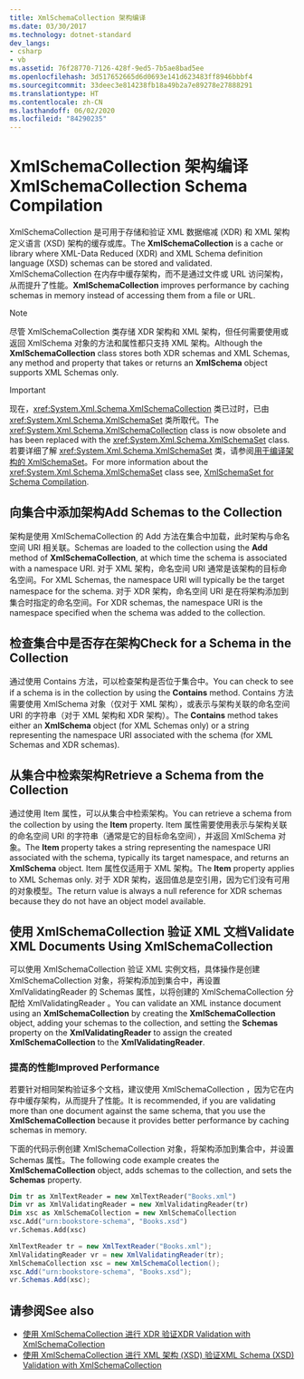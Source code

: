 ```yaml
---
title: XmlSchemaCollection 架构编译
ms.date: 03/30/2017
ms.technology: dotnet-standard
dev_langs:
- csharp
- vb
ms.assetid: 76f28770-7126-428f-9ed5-7b5ae8bad5ee
ms.openlocfilehash: 3d517652665d6d0693e141d623483ff8946bbbf4
ms.sourcegitcommit: 33deec3e814238fb18a49b2a7e89278e27888291
ms.translationtype: HT
ms.contentlocale: zh-CN
ms.lasthandoff: 06/02/2020
ms.locfileid: "84290235"
---
```

# <a name="xmlschemacollection-schema-compilation"></a><span data-ttu-id="12d15-102">XmlSchemaCollection 架构编译</span><span class="sxs-lookup"><span data-stu-id="12d15-102">XmlSchemaCollection Schema Compilation</span></span>
<span data-ttu-id="12d15-103">XmlSchemaCollection  是可用于存储和验证 XML 数据缩减 (XDR) 和 XML 架构定义语言 (XSD) 架构的缓存或库。</span><span class="sxs-lookup"><span data-stu-id="12d15-103">The **XmlSchemaCollection** is a cache or library where XML-Data Reduced (XDR) and XML Schema definition language (XSD) schemas can be stored and validated.</span></span> <span data-ttu-id="12d15-104">XmlSchemaCollection  在内存中缓存架构，而不是通过文件或 URL 访问架构，从而提升了性能。</span><span class="sxs-lookup"><span data-stu-id="12d15-104">**XmlSchemaCollection** improves performance by caching schemas in memory instead of accessing them from a file or URL.</span></span>  
  
> [!NOTE]
> <span data-ttu-id="12d15-105">尽管 XmlSchemaCollection  类存储 XDR 架构和 XML 架构，但任何需要使用或返回 XmlSchema  对象的方法和属性都只支持 XML 架构。</span><span class="sxs-lookup"><span data-stu-id="12d15-105">Although the **XmlSchemaCollection** class stores both XDR schemas and XML Schemas, any method and property that takes or returns an **XmlSchema** object supports XML Schemas only.</span></span>  
  
> [!IMPORTANT]
> <span data-ttu-id="12d15-106">现在，<xref:System.Xml.Schema.XmlSchemaCollection> 类已过时，已由 <xref:System.Xml.Schema.XmlSchemaSet> 类所取代。</span><span class="sxs-lookup"><span data-stu-id="12d15-106">The <xref:System.Xml.Schema.XmlSchemaCollection> class is now obsolete and has been replaced with the <xref:System.Xml.Schema.XmlSchemaSet> class.</span></span> <span data-ttu-id="12d15-107">若要详细了解 <xref:System.Xml.Schema.XmlSchemaSet> 类，请参阅[用于编译架构的 XmlSchemaSet](xmlschemaset-for-schema-compilation.md)。</span><span class="sxs-lookup"><span data-stu-id="12d15-107">For more information about the <xref:System.Xml.Schema.XmlSchemaSet> class see, [XmlSchemaSet for Schema Compilation](xmlschemaset-for-schema-compilation.md).</span></span>  
  
## <a name="add-schemas-to-the-collection"></a><span data-ttu-id="12d15-108">向集合中添加架构</span><span class="sxs-lookup"><span data-stu-id="12d15-108">Add Schemas to the Collection</span></span>  
 <span data-ttu-id="12d15-109">架构是使用 XmlSchemaCollection  的 Add  方法在集合中加载，此时架构与命名空间 URI 相关联。</span><span class="sxs-lookup"><span data-stu-id="12d15-109">Schemas are loaded to the collection using the **Add** method of **XmlSchemaCollection**, at which time the schema is associated with a namespace URI.</span></span> <span data-ttu-id="12d15-110">对于 XML 架构，命名空间 URI 通常是该架构的目标命名空间。</span><span class="sxs-lookup"><span data-stu-id="12d15-110">For XML Schemas, the namespace URI will typically be the target namespace for the schema.</span></span> <span data-ttu-id="12d15-111">对于 XDR 架构，命名空间 URI 是在将架构添加到集合时指定的命名空间。</span><span class="sxs-lookup"><span data-stu-id="12d15-111">For XDR schemas, the namespace URI is the namespace specified when the schema was added to the collection.</span></span>  
  
## <a name="check-for-a-schema-in-the-collection"></a><span data-ttu-id="12d15-112">检查集合中是否存在架构</span><span class="sxs-lookup"><span data-stu-id="12d15-112">Check for a Schema in the Collection</span></span>  
 <span data-ttu-id="12d15-113">通过使用 Contains  方法，可以检查架构是否位于集合中。</span><span class="sxs-lookup"><span data-stu-id="12d15-113">You can check to see if a schema is in the collection by using the **Contains** method.</span></span> <span data-ttu-id="12d15-114">Contains  方法需要使用 XmlSchema  对象（仅对于 XML 架构），或表示与架构关联的命名空间 URI 的字符串（对于 XML 架构和 XDR 架构）。</span><span class="sxs-lookup"><span data-stu-id="12d15-114">The **Contains** method takes either an **XmlSchema** object (for XML Schemas only) or a string representing the namespace URI associated with the schema (for XML Schemas and XDR schemas).</span></span>  
  
## <a name="retrieve-a-schema-from-the-collection"></a><span data-ttu-id="12d15-115">从集合中检索架构</span><span class="sxs-lookup"><span data-stu-id="12d15-115">Retrieve a Schema from the Collection</span></span>  
 <span data-ttu-id="12d15-116">通过使用 Item  属性，可以从集合中检索架构。</span><span class="sxs-lookup"><span data-stu-id="12d15-116">You can retrieve a schema from the collection by using the **Item** property.</span></span> <span data-ttu-id="12d15-117">Item  属性需要使用表示与架构关联的命名空间 URI 的字符串（通常是它的目标命名空间），并返回 XmlSchema  对象。</span><span class="sxs-lookup"><span data-stu-id="12d15-117">The **Item** property takes a string representing the namespace URI associated with the schema, typically its target namespace, and returns an **XmlSchema** object.</span></span> <span data-ttu-id="12d15-118">Item  属性仅适用于 XML 架构。</span><span class="sxs-lookup"><span data-stu-id="12d15-118">The **Item** property applies to XML Schemas only.</span></span> <span data-ttu-id="12d15-119">对于 XDR 架构，返回值总是空引用，因为它们没有可用的对象模型。</span><span class="sxs-lookup"><span data-stu-id="12d15-119">The return value is always a null reference for XDR schemas because they do not have an object model available.</span></span>  
  
## <a name="validate-xml-documents-using-xmlschemacollection"></a><span data-ttu-id="12d15-120">使用 XmlSchemaCollection 验证 XML 文档</span><span class="sxs-lookup"><span data-stu-id="12d15-120">Validate XML Documents Using XmlSchemaCollection</span></span>  
 <span data-ttu-id="12d15-121">可以使用 XmlSchemaCollection  验证 XML 实例文档，具体操作是创建 XmlSchemaCollection  对象，将架构添加到集合中，再设置 XmlValidatingReader  的 Schemas  属性，以将创建的 XmlSchemaCollection  分配给 XmlValidatingReader  。</span><span class="sxs-lookup"><span data-stu-id="12d15-121">You can validate an XML instance document using an **XmlSchemaCollection** by creating the **XmlSchemaCollection** object, adding your schemas to the collection, and setting the **Schemas** property on the **XmlValidatingReader** to assign the created **XmlSchemaCollection** to the **XmlValidatingReader**.</span></span>  
  
### <a name="improved-performance"></a><span data-ttu-id="12d15-122">提高的性能</span><span class="sxs-lookup"><span data-stu-id="12d15-122">Improved Performance</span></span>  
 <span data-ttu-id="12d15-123">若要针对相同架构验证多个文档，建议使用 XmlSchemaCollection  ，因为它在内存中缓存架构，从而提升了性能。</span><span class="sxs-lookup"><span data-stu-id="12d15-123">It is recommended, if you are validating more than one document against the same schema, that you use the **XmlSchemaCollection** because it provides better performance by caching schemas in memory.</span></span>  
  
 <span data-ttu-id="12d15-124">下面的代码示例创建 XmlSchemaCollection  对象，将架构添加到集合中，并设置 Schemas  属性。</span><span class="sxs-lookup"><span data-stu-id="12d15-124">The following code example creates the **XmlSchemaCollection** object, adds schemas to the collection, and sets the **Schemas** property.</span></span>  
  
```vb  
Dim tr as XmlTextReader = new XmlTextReader("Books.xml")  
Dim vr as XmlValidatingReader = new XmlValidatingReader(tr)  
Dim xsc as XmlSchemaCollection = new XmlSchemaCollection  
xsc.Add("urn:bookstore-schema", "Books.xsd")  
vr.Schemas.Add(xsc)  
```  
  
```csharp  
XmlTextReader tr = new XmlTextReader("Books.xml");  
XmlValidatingReader vr = new XmlValidatingReader(tr);  
XmlSchemaCollection xsc = new XmlSchemaCollection();  
xsc.Add("urn:bookstore-schema", "Books.xsd");
vr.Schemas.Add(xsc);  
```  
  
## <a name="see-also"></a><span data-ttu-id="12d15-125">请参阅</span><span class="sxs-lookup"><span data-stu-id="12d15-125">See also</span></span>

- [<span data-ttu-id="12d15-126">使用 XmlSchemaCollection 进行 XDR 验证</span><span class="sxs-lookup"><span data-stu-id="12d15-126">XDR Validation with XmlSchemaCollection</span></span>](xdr-validation-with-xmlschemacollection.md)
- [<span data-ttu-id="12d15-127">使用 XmlSchemaCollection 进行 XML 架构 (XSD) 验证</span><span class="sxs-lookup"><span data-stu-id="12d15-127">XML Schema (XSD) Validation with XmlSchemaCollection</span></span>](xml-schema-xsd-validation-with-xmlschemacollection.md)
